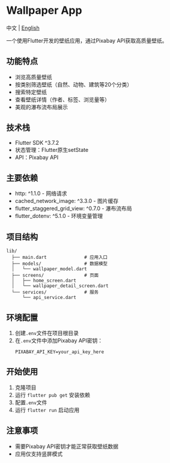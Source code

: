 # Wallpaper App

中文 | [English](README_EN.md)

一个使用Flutter开发的壁纸应用，通过Pixabay API获取高质量壁纸。

## 功能特点

- 浏览高质量壁纸
- 按类别筛选壁纸（自然、动物、建筑等20个分类）
- 搜索特定壁纸
- 查看壁纸详情（作者、标签、浏览量等）
- 美观的瀑布流布局展示

## 技术栈

- Flutter SDK ^3.7.2
- 状态管理：Flutter原生setState
- API：Pixabay API

## 主要依赖

- http: ^1.1.0 - 网络请求
- cached_network_image: ^3.3.0 - 图片缓存
- flutter_staggered_grid_view: ^0.7.0 - 瀑布流布局
- flutter_dotenv: ^5.1.0 - 环境变量管理

## 项目结构

```
lib/
  ├── main.dart              # 应用入口
  ├── models/                # 数据模型
  │   └── wallpaper_model.dart
  ├── screens/               # 页面
  │   ├── home_screen.dart
  │   └── wallpaper_detail_screen.dart
  └── services/              # 服务
      └── api_service.dart
```

## 环境配置

1. 创建`.env`文件在项目根目录
2. 在`.env`文件中添加Pixabay API密钥：
   ```
   PIXABAY_API_KEY=your_api_key_here
   ```

## 开始使用

1. 克隆项目
2. 运行 `flutter pub get` 安装依赖
3. 配置`.env`文件
4. 运行 `flutter run` 启动应用

## 注意事项

- 需要Pixabay API密钥才能正常获取壁纸数据
- 应用仅支持竖屏模式
